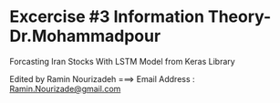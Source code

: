 # Excercise #3 Information Theory- Dr.Mohammadpour
Forcasting Iran Stocks  With LSTM Model from Keras Library

Edited by Ramin Nourizadeh   ===> Email Address : Ramin.Nourizade@gmail.com
